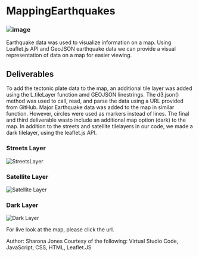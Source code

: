 # MappingEarthquakes

### ![image](https://www.stephenwiltshire.co.uk/gallery/full/g38.jpg)

Earthquake data was used to visualize information on a map.  Using Leaflet.js API and GeoJSON earthquake data we can provide a visual representation of data on a map for easier viewing.  

##  Deliverables
To add the tectonic plate data to the map, an additional tile layer was added using the L.tileLayer function amd GEOJSON linestrings. The d3.json() method was used to call, read, and parse the data using a URL provided from GitHub.  Major Earthquake data was added to the map in similar function. However, circles were used as markers instead of lines.  The final and third deliverable wasto include an additional map option (dark) to the map.  In addition to the streets and satellite tilelayers in our code, we made a dark tilelayer, using the leaflet.js API.  


### Streets Layer
![StreetsLayer](https://user-images.githubusercontent.com/87907584/142785290-d637941d-6ab1-4952-b587-5aba506f7527.PNG)
### Satellite Layer
![Satellite Layer](https://user-images.githubusercontent.com/87907584/142785294-b324b10b-44ac-485a-804f-685fa0aab555.PNG)
### Dark Layer
![Dark Layer](https://user-images.githubusercontent.com/87907584/142785462-3917f6a6-3231-467c-804a-a308f07c4e06.PNG)

For live look at the map, please click the url. 
 

Author: Sharona Jones
Courtesy of the following: Virtual Studio Code, JavaScript, CSS, HTML, Leaflet.JS
